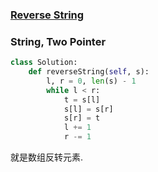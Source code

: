 ### [Reverse String](https://leetcode.com/problems/reverse-string/)


### String, Two Pointer

```Python
class Solution:
    def reverseString(self, s):
        l, r = 0, len(s) - 1
        while l < r:
            t = s[l]
            s[l] = s[r]
            s[r] = t
            l += 1
            r -= 1
```

就是数组反转元素.
